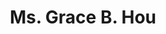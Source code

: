 ---
layout: layouts/profile.liquid
title: Ms. Grace B. Hou
id: ms_grace_b_hou
prefix: Ms.
first: Grace
middle: B.
last: Hou
suffix: 
currentTitle: Secretary
currentOrg: Illinois Department of Human Services
bio: Grace is uniquely qualified to advance and protect the interests and inspire and guide a company as a member of its board of directors. As a leader and member of and as a chief executive of several high impact boards of directors, Grace has a deep understanding of great governance, positive management of diverse board rooms, and the cultivation of positive ecosystems for organizations and staff to grow. She has been a member of the Gubernatorial Cabinet for one of the country’s largest states serving as the Secretary of the Illinois Department of Human Services (IDHS) for the past three and a half years. IDHS, an agency with 13,000 staff and a $12 billion budget, is responsible for serving one in three people in Illinois through its psychiatric hospitals, residential centers, public benefits offices, and community grant programs. <br /><br />Grace is a seasoned leader with broad and deep understanding of state government, human services, social determinants of health, Medicaid and other public benefits, and supports for people with disabilities. She is a locally and nationally recognized leader for transforming organizations compassionately, inspirationally, collaboratively, and efficiently. She has chaired almost all of the boards that she has been a member of - demonstrating her ability to gain the respect of chief executives and her peer board members. <br /><br />Being a child of immigrant parents, an American-born Chinese (ABC), and having explored and been a proactive learner of racial equity and diversity/equity/inclusion work and organizing - Grace has a way of introducing complicated and uncomfortable conversations and necessary change into organizations for positive growth and development.<br /><br />She would like to bring her professional and personal experience, insights, and governance mastery to a corporate board that seeks to advance its racial justice acumen, understand the social impact and government sectors, and grow its relevance broadly.
linkedin: https://www.linkedin.com/in/grace-hou-ovnik-1aa7128
tiktok: 
twitter: 
aboutme: 
insta: 
orgURL: 
snapchat: 
personalURL: 
smallHeadshotURL: assets/images/headshots/Grace%20head%20shot_converted_scaled.avif
originalHeadshotURL: assets/images/headshots/Grace%20head%20shot_converted_scaled.avif
tags-experience: 
 - DEI
 - ESG Experience
 - Governance
 - HR / Human Resources
 - P&L&#58; $1B+
 - Procurement
 - Turnaround
 - DEI
 - ESG Experience
 - Governance
 - HR / Human Resources
 - P&L&#58; $0-$500M
 - P&L&#58; $1B+
 - Private Companies
tags-current-industries: 
 - Civic/Public Policy
 - Education and Health Services
 - Foundations/Granting Agency
 - Government
 - Health Care and Social Assistance
 - Hospitals
 - Human Services
 - Nursing and Residential Care Facilities
 - Social Assistance
tags-current-position: 
 - CEO / Chief Executive Officer
 - Secretary
tags-past-industries: 
 - Associations
 - Civic/Public Policy
 - Education and Health Services
 - Educational Services
 - Foundations/Granting Agency
 - Government
 - Health Care and Social Assistance
 - Hospitals
 - Human Services
 - Investment Management
 - Media
 - Social Assistance
tags-past-position: 
 - CEO / Chief Executive Officer
 - Chairman
 - Executive Director
 - President
 - Secretary
tags-current-board-service: 
    - Nonprofit
tags-past-board-service: 
    - Nonprofit
boards-current-corporate-private: 
boards-current-corporate-public: 
boards-current-nonprofit: 
 - Healthy Communities Foundation, 
boards-current-privateequity: 
boards-current-spac: 
boards-current-vc: 
boards-past-corporate-private: 
boards-past-corporate-public: 
boards-past-nonprofit: 
 - The Chicago Network, Chicago Public Media/WBEZ
 - Greater Chicago Food Depository, Alder University
 - Community Memorial Foundation, Forefront
 - Grantmakers Concerned with Immigrants and Refugees, 
boards-past-privateequity: 
boards-past-spac: 
boards-past-vc: 
---
